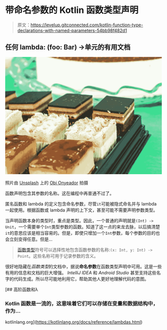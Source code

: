 # 带命名参数的 Kotlin 函数类型声明

> 原文：<https://levelup.gitconnected.com/kotlin-function-type-declarations-with-named-parameters-54bb98f482d1>

## 任何 lambda: (foo: Bar) ->单元的有用文档

![](img/e799c0c19a5206d013d9bb8d5068a92c.png)

照片由 [Unsplash](https://unsplash.com?utm_source=medium&utm_medium=referral) 上的 [Obi Onyeador](https://unsplash.com/@thenewmalcolm?utm_source=medium&utm_medium=referral) 拍摄

函数声明包含其参数的名称。这在编程中再普通不过了。

匿名函数和 lambda 的定义包含命名参数，尽管`it`可能被隐式命名并与 lambda 一起使用。根据函数或 lambda 声明的上下文，甚至可能不需要声明参数类型。

当声明函数本身的类型时，重点是类型。因此，一个普通的声明就是`(Int) -> Unit`，一个需要单个`Int`类型参数的函数。知道了这一点的来龙去脉，以后搞清楚`it`的意思应该是相当容易的。但是，即使只增加一个`Int`参数，每个参数的目的也会立刻变得任意。但是…

> [函数类型](https://kotlinlang.org/docs/reference/lambdas.html#function-types)符号可以选择性地包含函数参数的名称:`(x: Int, y: Int) -> Point`。这些名称可用于记录参数的含义。

很好地隐藏在*函数类型*的文档中，据说**命名参数**在函数类型声明中可用。这是一些有用的信息和文档的巨大增强。 *IntelliJ IDEA* 和 *Android Studio* 甚至支持这些名字的代码生成。所以尽可能地利用它，帮助其他人更好地理解代码的意图。

[](https://kotlinlang.org/docs/reference/lambdas.html) [## 高阶函数和λ

### Kotlin 函数是一流的，这意味着它们可以存储在变量和数据结构中，作为…

kotlinlang.org](https://kotlinlang.org/docs/reference/lambdas.html)